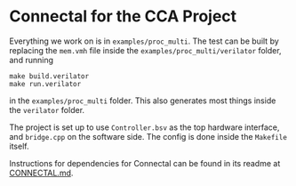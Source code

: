 Connectal for the CCA Project
=============================

Everything we work on is in `examples/proc_multi`. The test can be built by
replacing the `mem.vmh` file inside the `examples/proc_multi/verilator` folder,
and running 

```console
make build.verilator
make run.verilator
```

in the `examples/proc_multi` folder. This also generates most things inside the
`verilator` folder. 

The project is set up to use `Controller.bsv` as the top hardware interface, and
`bridge.cpp` on the software side. The config is done inside the `Makefile`
itself. 

Instructions for dependencies for Connectal can be found in its readme at
[CONNECTAL.md](CONNECTAL.md).
